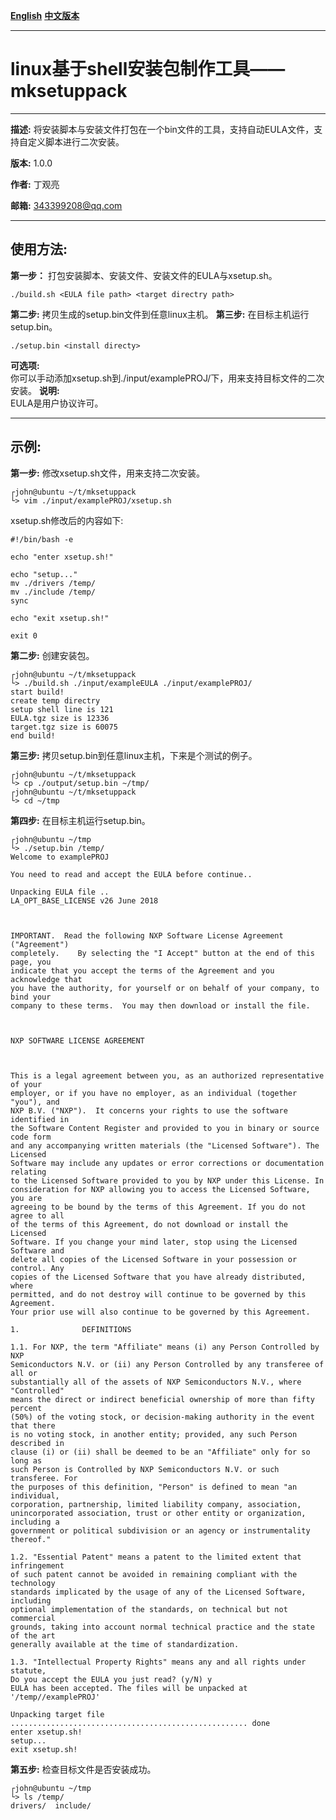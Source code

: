 [**English**](https://github.com/dingguanliang/mksetuppack/blob/master/README.md)
[**中文版本**](https://github.com/dingguanliang/mksetuppack/blob/master/README_CH.md)

---

# linux基于shell安装包制作工具——mksetuppack

---

**描述:** 将安装脚本与安装文件打包在一个bin文件的工具，支持自动EULA文件，支持自定义脚本进行二次安装。

**版本:** 1.0.0


**作者:** 丁观亮

**邮箱:** 343399208@qq.com

---

## 使用方法:

**第一步：** 打包安装脚本、安装文件、安装文件的EULA与xsetup.sh。
```
./build.sh <EULA file path> <target directry path>
```
**第二步:** 拷贝生成的setup.bin文件到任意linux主机。
**第三步:** 在目标主机运行setup.bin。
```
./setup.bin <install directy>
```
**可选项:**  
你可以手动添加xsetup.sh到./input/examplePROJ/下，用来支持目标文件的二次安装。
**说明:**  
EULA是用户协议许可。

---

## 示例:  
**第一步:** 修改xsetup.sh文件，用来支持二次安装。
```
┌john@ubuntu ~/t/mksetuppack
└> vim ./input/examplePROJ/xsetup.sh
```
xsetup.sh修改后的内容如下:
```
#!/bin/bash -e

echo "enter xsetup.sh!"

echo "setup..."
mv ./drivers /temp/
mv ./include /temp/
sync

echo "exit xsetup.sh!"

exit 0
```
**第二步:** 创建安装包。
```
┌john@ubuntu ~/t/mksetuppack
└> ./build.sh ./input/exampleEULA ./input/examplePROJ/
start build!
create temp directry
setup shell line is 121
EULA.tgz size is 12336
target.tgz size is 60075
end build!
```
**第三步:** 拷贝setup.bin到任意linux主机，下来是个测试的例子。
```
┌john@ubuntu ~/t/mksetuppack
└> cp ./output/setup.bin ~/tmp/
┌john@ubuntu ~/t/mksetuppack
└> cd ~/tmp
```
**第四步:** 在目标主机运行setup.bin。
```
┌john@ubuntu ~/tmp
└> ./setup.bin /temp/
Welcome to examplePROJ

You need to read and accept the EULA before continue..

Unpacking EULA file ..
LA_OPT_BASE_LICENSE v26 June 2018



IMPORTANT.  Read the following NXP Software License Agreement ("Agreement")
completely.    By selecting the "I Accept" button at the end of this page, you
indicate that you accept the terms of the Agreement and you acknowledge that
you have the authority, for yourself or on behalf of your company, to bind your
company to these terms.  You may then download or install the file.



NXP SOFTWARE LICENSE AGREEMENT



This is a legal agreement between you, as an authorized representative of your
employer, or if you have no employer, as an individual (together "you"), and
NXP B.V. ("NXP").  It concerns your rights to use the software identified in
the Software Content Register and provided to you in binary or source code form
and any accompanying written materials (the "Licensed Software"). The Licensed
Software may include any updates or error corrections or documentation relating
to the Licensed Software provided to you by NXP under this License. In
consideration for NXP allowing you to access the Licensed Software, you are
agreeing to be bound by the terms of this Agreement. If you do not agree to all
of the terms of this Agreement, do not download or install the Licensed
Software. If you change your mind later, stop using the Licensed Software and
delete all copies of the Licensed Software in your possession or control. Any
copies of the Licensed Software that you have already distributed, where
permitted, and do not destroy will continue to be governed by this Agreement.
Your prior use will also continue to be governed by this Agreement.

1.              DEFINITIONS

1.1. For NXP, the term "Affiliate" means (i) any Person Controlled by NXP
Semiconductors N.V. or (ii) any Person Controlled by any transferee of all or
substantially all of the assets of NXP Semiconductors N.V., where "Controlled"
means the direct or indirect beneficial ownership of more than fifty percent
(50%) of the voting stock, or decision-making authority in the event that there
is no voting stock, in another entity; provided, any such Person described in
clause (i) or (ii) shall be deemed to be an "Affiliate" only for so long as
such Person is Controlled by NXP Semiconductors N.V. or such transferee. For
the purposes of this definition, "Person" is defined to mean "an individual,
corporation, partnership, limited liability company, association,
unincorporated association, trust or other entity or organization, including a
government or political subdivision or an agency or instrumentality thereof."

1.2. "Essential Patent" means a patent to the limited extent that infringement
of such patent cannot be avoided in remaining compliant with the technology
standards implicated by the usage of any of the Licensed Software, including
optional implementation of the standards, on technical but not commercial
grounds, taking into account normal technical practice and the state of the art
generally available at the time of standardization.

1.3. "Intellectual Property Rights" means any and all rights under statute,
Do you accept the EULA you just read? (y/N) y
EULA has been accepted. The files will be unpacked at '/temp//examplePROJ'

Unpacking target file ..................................................... done
enter xsetup.sh!
setup...
exit xsetup.sh!
```
**第五步:** 检查目标文件是否安装成功。
```
┌john@ubuntu ~/tmp
└> ls /temp/
drivers/  include/
```


